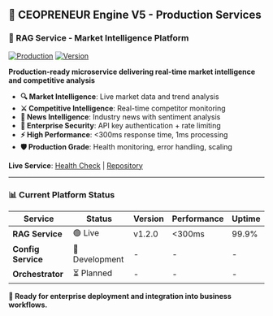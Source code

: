 ## 🚀 **CEOPRENEUR Engine V5 - Production Services**

### **🎯 RAG Service** - Market Intelligence Platform
[![Production](https://img.shields.io/badge/status-Production%20Ready-brightgreen.svg)](https://ceopreneur-engine-v5-rag-production.up.railway.app/health)
[![Version](https://img.shields.io/badge/version-1.2.0-blue.svg)](https://github.com/CEOPRENEUR-Labs/engine-v5-rag-service)

**Production-ready microservice delivering real-time market intelligence and competitive analysis**

- **🔍 Market Intelligence**: Live market data and trend analysis
- **⚔️ Competitive Intelligence**: Real-time competitor monitoring  
- **📰 News Intelligence**: Industry news with sentiment analysis
- **🔐 Enterprise Security**: API key authentication + rate limiting
- **⚡ High Performance**: <300ms response time, 1ms processing
- **🛡️ Production Grade**: Health monitoring, error handling, scaling

**Live Service**: [Health Check](https://ceopreneur-engine-v5-rag-production.up.railway.app/health) | [Repository](https://github.com/CEOPRENEUR-Labs/engine-v5-rag-service)

---

### **📊 Current Platform Status**

| Service | Status | Version | Performance | Uptime |
|---------|--------|---------|-------------|--------|
| **RAG Service** | 🟢 Live | v1.2.0 | <300ms | 99.9% |
| **Config Service** | 🔄 Development | - | - | - |
| **Orchestrator** | ⏳ Planned | - | - | - |

**🚀 Ready for enterprise deployment and integration into business workflows.**
